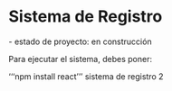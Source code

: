 <h1>Sistema de Registro</h1>
- estado de proyecto: en construcción

Para ejecutar el sistema, debes poner:

 ‘‘‘npm install react’’’
sistema de registro 2

